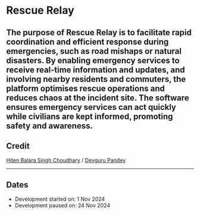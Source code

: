 # Rescue Relay

The purpose of Rescue Relay is to facilitate rapid coordination and efficient response during emergencies, such as road mishaps or natural disasters. By enabling emergency services to receive real-time information and updates, and involving nearby residents and commuters, the platform optimises rescue operations and reduces chaos at the incident site. The software ensures emergency services can act quickly while civilians are kept informed, promoting safety and awareness.
---

## Credit
[Hiten Balara Singh Choudhary](https://github.com/hbsinghchoudhary) / [Devguru Pandey](https://github.com/DevguruPandey)

---

## Dates
- Development started on: 1 Nov 2024
- Development paused on: 24 Nov 2024
